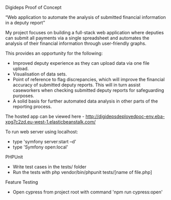 Digideps Proof of Concept

“Web application to automate the analysis of submitted financial information in a deputy report”

My project focuses on building a full-stack web application where deputies can submit all payments via a single spreadsheet and automates the analysis of their financial information through user-friendly graphs.

This provides an opportunity for the following:
- Improved deputy experience as they can upload data via one file upload.
- Visualisation of data sets.
- Point of reference to flag discrepancies, which will improve the financial accuracy of submitted deputy reports. This will in turn assist caseworkers when checking submitted deputy reports for safeguarding purposes.
- A solid basis for further automated data analysis in other parts of the reporting process.

The hosted app can be viewed here - http://digidepsdeployedpoc-env.eba-xpg7c2zd.eu-west-1.elasticbeanstalk.com/   

To run web server using localhost:
- type 'symfony server:start –d'
- type 'Symfony open:local'


PHPUnit
* Write test cases in the tests/ folder
* Run the tests with php vendor/bin/phpunit tests/[name of file.php]


Feature Testing
- Open cypress from project root with command 'npm run cypress:open'
